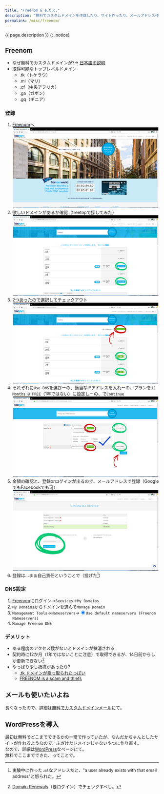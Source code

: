 ```yaml
---
title: "Freenom & e.t.c."
description: "無料でカスタムドメインを作成したり、サイト作ったり、メールアドレス作ったり。"
permalink: /misc/freenom/
---
```

{{ page.description }}
{: .notice}

## Freenom

+ なぜ無料でカスタムドメインが?→ [日本語の説明](http://www.freenom.com/ja/aboutfreenom.html)
+ 取得可能なトップレベルドメイン
  + .tk（トケラウ）
  + .ml（マリ）
  + .cf（中央アフリカ）
  + .ga（ガボン）
  + .gq（ギニア）

### 登録

1. [Freenom](http://www.freenom.com/ja/index.html?lang=ja)へ  
[![Freenom Jp site](/assets/images/freenom-top.png)](/assets/images/freenom-top.png)
1. 欲しいドメインがあるか確認（treetopで探してみた）  
[![Freenom new domain list](/assets/images/freenom-new-domains.png)](/assets/images/freenom-new-domains.png)
1. 2つあったので選択してチェックアウト  
[![Freenom new domain list](/assets/images/freenom-checkout.png)](/assets/images/freenom-checkout.png)
1. それぞれに`Use DNS`を選びーの、適当なIPアドレスを入れーの、プランを`12 Months @ FREE`（1年ではない）に設定しーの、で`Continue`  
[![Freenom select plan](/assets/images/freenom-select-plan.png)](/assets/images/freenom-select-plan.png)
1. 金額の確認と、登録orログインが出るので、メールアドレスで登録（GoogleでもFacebookでも可）  
[![Freenom review](/assets/images/freenom-review.png)](/assets/images/freenom-review.png)
1. 登録は…まぁ自己責任ということで（投げた[^register]）

### DNS設定

1. [Freenom](http://www.freenom.com/ja/index.html?lang=ja)にログイン→`Seevices`→`My Domains`
1. `My Domains`からドメインを選んで`Manage Domain`<i class="fas fa-cog"></i>
1. `Management Tools`→`Nameservers`→<input type="radio" name="nameservers" value="true" checked="checked">`Use default nameservers (Freenom Nameservers)`
1. `Manage Freenom DNS`

[^register]: 実験中に作った`.ml`なアドレスだと、"a user already exists with that email address"と怒られた。

### デメリット

+ ある程度のアクセス数がないとドメインが抹消される
+ 契約時に12か月（1年ではないことに注意）で取得できるが、14日前からしか更新できない[^renew]
+ やっぱり少し抵抗があったり?
  + [.tk ドメインが乗っ取られたっぽい](https://blog.kksg.net/posts/tk-domain-fraud)
  + [FREENOM is a scam and thiefs](https://www.namepros.com/threads/freenom-is-a-scam-and-thiefs.938824/)
  
[^renew]: [Domain Renewals](https://my.freenom.com/domains.php?a=renewals)（要ログイン）でチェックすべし。

## メールも使いたいよね

長くなったので、詳細は[無料でカスタムドメインメール](/misc/xrea-mail/)にて。
 
## WordPressを導入

最初は無料でどこまでできるかの一環で作っていたが、なんだかちゃんとしたサイトが作れるようなので、ふざけたドメインじゃないやつに作り直す。  
なので、詳細は[WordPress](/blogsystem/wordpress/)なページにて。  
無料でここまでできた、ってことで。